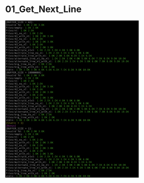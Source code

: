#  01_Get_Next_Line

<img src="https://github.com/mirhatfidan/01_Get_Next_Line/blob/main/get_next_line_test.png" width="auto" height="500px">
